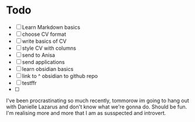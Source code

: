 # Todo
- [ ] Learn Markdown basics
- [ ] choose CV format
- [ ] write basics of CV
- [ ] style CV with columns
- [ ] send to Anisa
- [ ] send applications
- [ ] learn obsidian basics
- [ ] link to ^ obsidian to github repo
- [ ] testffr
- [ ] 

I've been procrastinating so much recently, tommorow im going to hang out with Danielle Lazarus and don't know what we're gonna do. Should be fun. 
I'm realising more and more that I am as susspected and introvert.